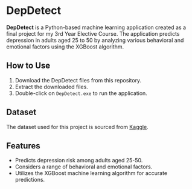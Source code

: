 # DepDetect

**DepDetect** is a Python-based machine learning application created as a final project for my 3rd Year Elective Course. The application predicts depression in adults aged 25 to 50 by analyzing various behavioral and emotional factors using the XGBoost algorithm.

## How to Use

1. Download the DepDetect files from this repository.
2. Extract the downloaded files.
3. Double-click on `DepDetect.exe` to run the application.

## Dataset

The dataset used for this project is sourced from [Kaggle](https://www.kaggle.com/datasets/akramanafan/depressionprediction).

## Features

- Predicts depression risk among adults aged 25-50.
- Considers a range of behavioral and emotional factors.
- Utilizes the XGBoost machine learning algorithm for accurate predictions.
